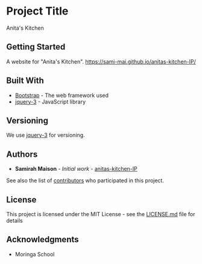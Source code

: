 # Project Title

Anita's Kitchen

## Getting Started

A website for "Anita's Kitchen". https://sami-mai.github.io/anitas-kitchen-IP/



## Built With

* [Bootstrap](https://www.bootstrapcdn.com/) - The web framework used
* [jquery-3](https://code.jquery.com/) - JavaScript library


## Versioning

We use [jquery-3](https://jquery.com/) for versioning.

## Authors

* **Samirah Maison** - *Initial work* - [anitas-kitchen-IP](https://github.com/sami-mai/anitas-kitchen-IP)

See also the list of [contributors](https://github.com/sami-mai/anitas-kitchen-IP/graphs/contributors) who participated in this project.

## License

This project is licensed under the MIT License - see the [LICENSE.md](LICENSE.md) file for details

## Acknowledgments

* Moringa School
